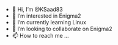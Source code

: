 - 👋 Hi, I’m @KSaad83
- 👀 I’m interested in Enigma2
- 🌱 I’m currently learning Linux
- 💞️ I’m looking to collaborate on Enigma2
- 📫 How to reach me ...

<!---
KSaad83/KSaad83 is a ✨ special ✨ repository because its `README.md` (this file) appears on your GitHub profile.
You can click the Preview link to take a look at your changes.
--->
